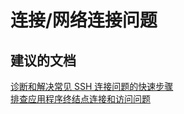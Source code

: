 <properties
    pageTitle="connectivity/network connectivity problems"
    description="连接/网络连接问题"
    service="microsoft.compute"
    resource="virtualmachines"
    authors="aashu"
    displayOrder=""
    selfHelpType="generic"
    supportTopicIds="32411838"
    resourceTags="linux, redhat"
    productPesIds="15571"
    cloudEnvironments="public"
/>


# 连接/网络连接问题

## **建议的文档**
[诊断和解决常见 SSH 连接问题的快速步骤](https://azure.microsoft.com/documentation/articles/virtual-machines-troubleshoot-ssh-connections/)<br>
[排查应用程序终结点连接和访问问题](http://go.microsoft.com/fwlink/?LinkId=698283)



<!--HONumber=Sep16_HO3-->


